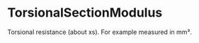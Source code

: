 TorsionalSectionModulus
=======================

Torsional resistance (about xs). For example measured in mm³.
